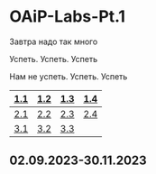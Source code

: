 # OAiP-Labs-Pt.1
Завтра надо так много

Успеть. Успеть. Успеть

Нам не успеть. Успеть. Успеть

| [1.1](BLOCK1/LAB1_1) | [1.2](BLOCK1/LAB1_2) | [1.3](BLOCK1/LAB1_3) | [1.4](BLOCK1/LAB1_4) |
|----------------------|----------------------|----------------------|----------------------|
| [2.1](BLOCK2/LAB2_1) | [2.2](BLOCK2/LAB2_2) | [2.3](BLOCK2/LAB2_3) | [2.4](BLOCK2/LAB2_4) |
| [3.1](BLOCK3/LAB3_1) | [3.2](BLOCK3/LAB3_2) | [3.3](BLOCK3/LAB3_3) | 

02.09.2023-30.11.2023
--
